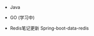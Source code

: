 - Java 
- GO (学习中)

- Redis笔记更新 Spring-boot-data-redis

<!---
ZhaoZan010903/ZhaoZan010903 is a ✨ special ✨ repository because its `README.md` (this file) appears on your GitHub profile.
You can click the Preview link to take a look at your changes.
--->
